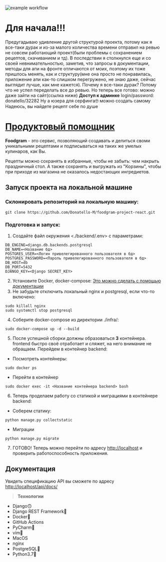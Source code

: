 ![example workflow](https://github.com/Donatello-M/foodgram-project-react/actions/workflows/main.yml/badge.svg)
# Для начала!!!
Предугадываю удивление другой структурой проекта, потому как я все-таки дурак и из-за малого количества времени отправил на ревью не совсем работающий проект(были проблемы с сохранением рецептов, скачиванием и тд). В последствии я столкнулся еще и со своей невнимательностью, заметив, что запросы в документации, методы для апи на фронте отличаются от моих, поэтому их тоже пришлось менять, как и структуру(мне она просто не понравилась, приложение апи как-то слишком перегружено, не знаю даже, сейчас выглядит лучше, как мне кажется). Почему я все-таки дурак? Потому что не успел переделать все до ревью. Но теперь все готово: можно даже зайти на сайт(ссылка ниже) 
**Доступ к админке**
login/password: donatello/32282
Ну а юзера для серфинга🤓 можно создать самому
Надеюсь, вы найдете рецепт себе по душе
# [Продуктовый помощник](http://51.250.98.201)

**Foodgram** - это сервис, позволяющий создавать и делиться своми уникальными рецептами и подписываться на таких же умелых кулинаров, как Вы. 

Рецепты можно сохранять в избранные, чтобы не забыть: чем накрыть праздничный стол. А также сохранять и выгружать из "Корзины", чтобы при приходе из магазина не оказалось недостающих ингредиетов.

## Запуск проекта на локальной машине
### Склонировать репозиторий на локальную машину:
```
git clone https://github.com/Donatello-M/foodgram-project-react.git
```
### Подготовка и запуск:
1) Создайте файл окружения <./backend/.env> с параметрами:
```
DB_ENGINE=django.db.backends.postgresql
DB_NAME=<Название бд>
POSTGRES_USER=<Логин привелегированного пользователя в бд>
POSTGRES_PASSWORD=<Пароль привелегированного пользователя в бд>
DB_HOST=db
DB_PORT=5432
DJANGO_KEY=<Django SECRET_KEY>
```  
2) Установите Docker, docker-compose:
[Это можно сделать с помощью документации](https://docs.docker.com/engine/install/)
3) Не забудьте отключить локальный nginx и postgresql, если что-то включено:
```
sudo killall nginx
sudo systemctl stop postgresql
```
4) Соберите docker-compose из директории ./infra/:
```
sudo docker-compose up -d --build
```
5) После успешной сборки должны образоваться **3** контейнера. frontend быстро своё отработает и сляжет, на него внимание не обращаем. Перейдем в контейнер backend:
- Посмотреть контейнеры:
```
sudo docker ps
```
- Перейти в контейнер
```
sudo docker exec -it <Название контейнера backend> bash
```
6) Теперь проделаем работу со статикой и миграциями в контейнере backend:
- Соберем статику:
```
python manage.py collectstatic
```
- Миграции
```
python manage.py migrate
```
7) ГОТОВО! Теперь можно перейти по адресу <http://localhost> и проверить работоспособность приложения.
## Документация 
Увидеть спецификацию API вы сможете по адресу <http://localhost/api/docs/>

> **Технологии**
- Django🙃
- Django REST Framework🥵
- Docker🐋
- GitHub Actions
- PyCharm🥴
- vim🥲
- MacOS
- nginx
- PostgreSQL🐘
- Python3.7🐍
